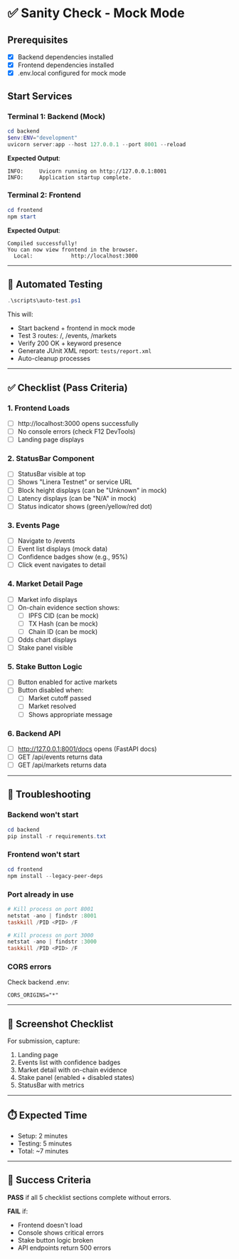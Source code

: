 # ✅ Sanity Check - Mock Mode

## Prerequisites
- [x] Backend dependencies installed
- [x] Frontend dependencies installed
- [x] .env.local configured for mock mode

## Start Services

### Terminal 1: Backend (Mock)
```powershell
cd backend
$env:ENV="development"
uvicorn server:app --host 127.0.0.1 --port 8001 --reload
```

**Expected Output**:
```
INFO:     Uvicorn running on http://127.0.0.1:8001
INFO:     Application startup complete.
```

### Terminal 2: Frontend
```powershell
cd frontend
npm start
```

**Expected Output**:
```
Compiled successfully!
You can now view frontend in the browser.
  Local:            http://localhost:3000
```

---

## 🤖 Automated Testing

```powershell
.\scripts\auto-test.ps1
```

This will:
- Start backend + frontend in mock mode
- Test 3 routes: /, /events, /markets
- Verify 200 OK + keyword presence
- Generate JUnit XML report: `tests/report.xml`
- Auto-cleanup processes

---

## ✅ Checklist (Pass Criteria)

### 1. Frontend Loads
- [ ] http://localhost:3000 opens successfully
- [ ] No console errors (check F12 DevTools)
- [ ] Landing page displays

### 2. StatusBar Component
- [ ] StatusBar visible at top
- [ ] Shows "Linera Testnet" or service URL
- [ ] Block height displays (can be "Unknown" in mock)
- [ ] Latency displays (can be "N/A" in mock)
- [ ] Status indicator shows (green/yellow/red dot)

### 3. Events Page
- [ ] Navigate to /events
- [ ] Event list displays (mock data)
- [ ] Confidence badges show (e.g., 95%)
- [ ] Click event navigates to detail

### 4. Market Detail Page
- [ ] Market info displays
- [ ] On-chain evidence section shows:
  - [ ] IPFS CID (can be mock)
  - [ ] TX Hash (can be mock)
  - [ ] Chain ID (can be mock)
- [ ] Odds chart displays
- [ ] Stake panel visible

### 5. Stake Button Logic
- [ ] Button enabled for active markets
- [ ] Button disabled when:
  - [ ] Market cutoff passed
  - [ ] Market resolved
  - [ ] Shows appropriate message

### 6. Backend API
- [ ] http://127.0.0.1:8001/docs opens (FastAPI docs)
- [ ] GET /api/events returns data
- [ ] GET /api/markets returns data

---

## 🐛 Troubleshooting

### Backend won't start
```powershell
cd backend
pip install -r requirements.txt
```

### Frontend won't start
```powershell
cd frontend
npm install --legacy-peer-deps
```

### Port already in use
```powershell
# Kill process on port 8001
netstat -ano | findstr :8001
taskkill /PID <PID> /F

# Kill process on port 3000
netstat -ano | findstr :3000
taskkill /PID <PID> /F
```

### CORS errors
Check backend .env:
```
CORS_ORIGINS="*"
```

---

## 📸 Screenshot Checklist

For submission, capture:
1. Landing page
2. Events list with confidence badges
3. Market detail with on-chain evidence
4. Stake panel (enabled + disabled states)
5. StatusBar with metrics

---

## ⏱️ Expected Time
- Setup: 2 minutes
- Testing: 5 minutes
- Total: ~7 minutes

---

## 🎯 Success Criteria

**PASS** if all 5 checklist sections complete without errors.

**FAIL** if:
- Frontend doesn't load
- Console shows critical errors
- Stake button logic broken
- API endpoints return 500 errors
